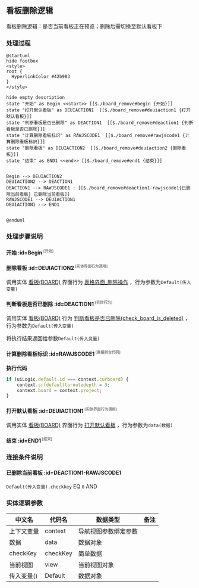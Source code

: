## 看板删除逻辑 <!-- {docsify-ignore-all} -->

   看板删除逻辑：是否当前看板正在预览；删除后需切换至默认看板下

### 处理过程

```plantuml
@startuml
hide footbox
<style>
root {
  HyperlinkColor #42b983
}
</style>

hide empty description
state "开始" as Begin <<start>> [[$./board_remove#begin {开始}]]
state "打开默认看板" as DEUIACTION1  [[$./board_remove#deuiaction1 {打开默认看板}]]
state "判断看板是否已删除" as DEACTION1  [[$./board_remove#deaction1 {判断看板是否已删除}]]
state "计算删除看板标识" as RAWJSCODE1  [[$./board_remove#rawjscode1 {计算删除看板标识}]]
state "删除看板" as DEUIACTION2  [[$./board_remove#deuiaction2 {删除看板}]]
state "结束" as END1 <<end>> [[$./board_remove#end1 {结束}]]


Begin --> DEUIACTION2
DEUIACTION2 --> DEACTION1
DEACTION1 --> RAWJSCODE1 : [[$./board_remove#deaction1-rawjscode1{已删除当前看板} 已删除当前看板]]
RAWJSCODE1 --> DEUIACTION1
DEUIACTION1 --> END1


@enduml
```


### 处理步骤说明

#### 开始 :id=Begin<sup class="footnote-symbol"> <font color=gray size=1>[开始]</font></sup>




#### 删除看板 :id=DEUIACTION2<sup class="footnote-symbol"> <font color=gray size=1>[实体界面行为调用]</font></sup>



调用实体 [看板(BOARD)](module/ProjMgmt/board.md) 界面行为 [表格界面_删除操作](module/ProjMgmt/board#界面行为) ，行为参数为`Default(传入变量)`

#### 判断看板是否已删除 :id=DEACTION1<sup class="footnote-symbol"> <font color=gray size=1>[实体行为]</font></sup>



调用实体 [看板(BOARD)](module/ProjMgmt/board.md) 行为 [判断看板是否已删除(check_board_is_deleted)](module/ProjMgmt/board#行为) ，行为参数为`Default(传入变量)`

将执行结果返回给参数`Default(传入变量)`

#### 计算删除看板标识 :id=RAWJSCODE1<sup class="footnote-symbol"> <font color=gray size=1>[直接前台代码]</font></sup>



<p class="panel-title"><b>执行代码</b></p>

```javascript
if (uiLogic.default.id === context.curboard) {
    context.srfdefaulttoroutedepth = 3;
    context.board = context.project;
}
```

#### 打开默认看板 :id=DEUIACTION1<sup class="footnote-symbol"> <font color=gray size=1>[实体界面行为调用]</font></sup>



调用实体 [看板(BOARD)](module/ProjMgmt/board.md) 界面行为 [打开默认看板](module/ProjMgmt/board#界面行为) ，行为参数为`data(数据)`

#### 结束 :id=END1<sup class="footnote-symbol"> <font color=gray size=1>[结束]</font></sup>




### 连接条件说明
#### 已删除当前看板 :id=DEACTION1-RAWJSCODE1

```Default(传入变量).checkkey``` EQ ```0``` AND 


### 实体逻辑参数

|    中文名   |    代码名    |  数据类型      |备注 |
| --------| --------| --------  | --------   |
|上下文变量|context|导航视图参数绑定参数||
|数据|data|数据对象||
|checkKey|checkKey|简单数据||
|当前视图|view|当前视图对象||
|传入变量(<i class="fa fa-check"/></i>)|Default|数据对象||
